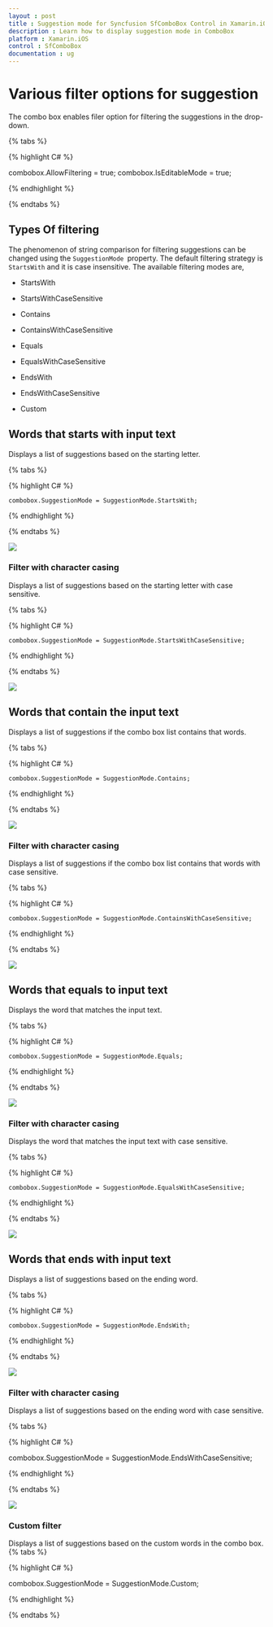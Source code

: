 ```yaml
---
layout : post
title : Suggestion mode for Syncfusion SfComboBox Control in Xamarin.iOS
description : Learn how to display suggestion mode in ComboBox
platform : Xamarin.iOS
control : SfComboBox
documentation : ug
---
```


# Various filter options for suggestion

The combo box enables filer option for filtering the suggestions in the drop-down. 

{% tabs %}

{% highlight C# %}
	
  combobox.AllowFiltering = true;
  combobox.IsEditableMode = true;
	 
{% endhighlight %}

{% endtabs %}

## Types Of filtering

The phenomenon of string comparison for filtering suggestions can be changed using the `SuggestionMode `property. The default filtering strategy is `StartsWith` and it is case insensitive. The available filtering modes are,

*	StartsWith

*	StartsWithCaseSensitive

*	Contains

*	ContainsWithCaseSensitive

*	Equals

*	EqualsWithCaseSensitive

*	EndsWith

*	EndsWithCaseSensitive

*	Custom


## Words that starts with input text

Displays a list of suggestions based on the starting letter.

{% tabs %}

{% highlight C# %}

    combobox.SuggestionMode = SuggestionMode.StartsWith;   	
	 
{% endhighlight %}

{% endtabs %}
	
![](images/startswith.png)

### Filter with character casing

Displays a list of suggestions based on the starting letter with case sensitive.

{% tabs %}

{% highlight C# %}
	
	combobox.SuggestionMode = SuggestionMode.StartsWithCaseSensitive;
	 
{% endhighlight %}

{% endtabs %}
	
![](images/startswithcasesensitive.png)

## Words that contain the input text

Displays a list of suggestions if the combo box list contains that words.

{% tabs %}

{% highlight C# %}
	
	combobox.SuggestionMode = SuggestionMode.Contains;
	 
{% endhighlight %}

{% endtabs %}
	
![](images/contains.png)

### Filter with character casing

Displays a list of suggestions if the combo box list contains that words with case sensitive.

{% tabs %}

{% highlight C# %}
	
	combobox.SuggestionMode = SuggestionMode.ContainsWithCaseSensitive;
	 
{% endhighlight %}

{% endtabs %}
	
![](images/containswithcasesensitive.png)

## Words that equals to  input text

Displays the word that matches the input text.

{% tabs %}

{% highlight C# %}
	
	combobox.SuggestionMode = SuggestionMode.Equals;
	 
{% endhighlight %}

{% endtabs %}
	
![](images/equals.png)

### Filter with character casing

Displays the word that matches the input text with case sensitive.

{% tabs %}

{% highlight C# %}
	
	combobox.SuggestionMode = SuggestionMode.EqualsWithCaseSensitive;
	 
{% endhighlight %}

{% endtabs %}
	
![](images/equalswithcasesensitive.png)

## Words that ends with input text

Displays a list of suggestions based on the ending word.

{% tabs %}

{% highlight C# %}
	
	combobox.SuggestionMode = SuggestionMode.EndsWith;
	 
{% endhighlight %}

{% endtabs %}
	
![](images/endswith.png)

### Filter with character casing

Displays a list of suggestions based on the ending word with case sensitive.

{% tabs %}

{% highlight C# %}
	
combobox.SuggestionMode = SuggestionMode.EndsWithCaseSensitive;
	 
{% endhighlight %}

{% endtabs %}
	
![](images/endswithcasesensitive.png)


### Custom filter

Displays a list of suggestions based on the custom words in the combo box.
{% tabs %}

{% highlight C# %}
	
combobox.SuggestionMode = SuggestionMode.Custom;
	 
{% endhighlight %}

{% endtabs %}
	



